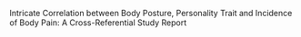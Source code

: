 Intricate Correlation between Body Posture, Personality Trait and Incidence of Body Pain: A Cross-Referential Study Report
